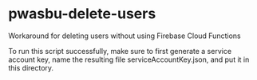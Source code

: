 # pwasbu-delete-users
Workaround for deleting users without using Firebase Cloud Functions


To run this script successfully, make sure to first generate a service account key, name the resulting file serviceAccountKey.json, and put it in this directory.
